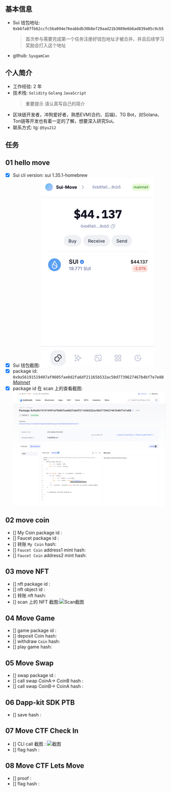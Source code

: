 ## 基本信息

- Sui 钱包地址: `0xb6fa07fb62ccfc56a094e76eabbdb30b8ef29aad21b3089e6b6ad839a05c9cb5`
  > 首次参与需要完成第一个任务注册好钱包地址才被合并，并且后续学习奖励会打入这个地址
- github: `SyugamCan`

## 个人简介

- 工作经验: 2 年
- 技术栈: `Solidity` `Golang` `JavaScript`
  > 重要提示 请认真写自己的简介
- 区块链开发者，冲狗爱好者，熟悉EVM(合约、后端)、TG Bot，对Solana、Ton链等开发也有着一定的了解，想要深入研究Sui。
- 联系方式: tg: `@Syu212`

## 任务

## 01 hello move
- [x] Sui cli version: sui 1.35.1-homebrew
- [x] Sui 钱包截图: ![Sui钱包截图](./images/wallet.png)
- [x] package id: `0x9a56191519497af9605fae0d2fa6df21165b532ac50d7739627467b4bf7e7e88` [*Mainnet*](https://suiscan.xyz/mainnet/object/0x9a56191519497af9605fae0d2fa6df21165b532ac50d7739627467b4bf7e7e88/contracts)
- [x] package id 在 scan 上的查看截图:![Scan截图](./images/hello_move.png)

## 02 move coin

- [] My Coin package id :
- [] Faucet package id :
- [] 转账 `My Coin` hash:
- [] `Faucet Coin` address1 mint hash:
- [] `Faucet Coin` address2 mint hash:

## 03 move NFT

- [] nft package id :
- [] nft object id :
- [] 转账 nft hash:
- [] scan 上的 NFT 截图:![Scan截图](./images/你的图片地址)

## 04 Move Game

- [] game package id :
- [] deposit Coin hash:
- [] withdraw `Coin` hash:
- [] play game hash:

## 05 Move Swap

- [] swap package id :
- [] call swap CoinA-> CoinB hash :
- [] call swap CoinB-> CoinA hash :

## 06 Dapp-kit SDK PTB

- [] save hash :

## 07 Move CTF Check In

- [] CLI call 截图 : ![截图](./images/你的图片地址)
- [] flag hash :

## 08 Move CTF Lets Move

- [] proof :
- [] flag hash :
